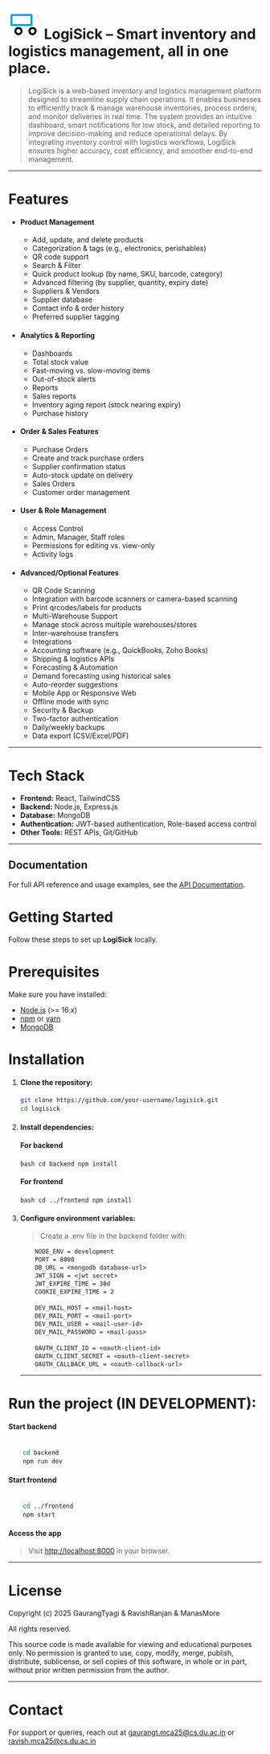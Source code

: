 # ![alt text](frontend/src/assets/icon@4x.png) LogiSick – Smart inventory and logistics management, all in one place.

> LogiSick is a web-based inventory and logistics management platform designed to streamline supply chain operations. It enables businesses to efficiently track & manage warehouse inventories, process orders, and monitor deliveries in real time. The system provides an intuitive dashboard, smart notifications for low stock, and detailed reporting to improve decision-making and reduce operational delays. By integrating inventory control with logistics workflows, LogiSick ensures higher accuracy, cost efficiency, and smoother end-to-end management.

---

# Features

* #### Product Management

  * Add, update, and delete products
  * Categorization & tags (e.g., electronics, perishables)
  * QR code support
  * Search & Filter
  * Quick product lookup (by name, SKU, barcode, category)
  * Advanced filtering (by supplier, quantity, expiry date)
  * Suppliers & Vendors
  * Supplier database
  * Contact info & order history
  * Preferred supplier tagging
* #### Analytics & Reporting

  * Dashboards
  * Total stock value
  * Fast-moving vs. slow-moving items
  * Out-of-stock alerts
  * Reports
  * Sales reports
  * Inventory aging report (stock nearing expiry)
  * Purchase history
* #### Order & Sales Features

  * Purchase Orders
  * Create and track purchase orders
  * Supplier confirmation status
  * Auto-stock update on delivery
  * Sales Orders
  * Customer order management
* #### User & Role Management

  * Access Control
  * Admin, Manager, Staff roles
  * Permissions for editing vs. view-only
  * Activity logs
* #### Advanced/Optional Features

  * QR Code Scanning
  * Integration with barcode scanners or camera-based scanning
  * Print qrcodes/labels for products
  * Multi-Warehouse Support
  * Manage stock across multiple warehouses/stores
  * Inter-warehouse transfers
  * Integrations
  * Accounting software (e.g., QuickBooks, Zoho Books)
  * Shipping & logistics APIs
  * Forecasting & Automation
  * Demand forecasting using historical sales
  * Auto-reorder suggestions
  * Mobile App or Responsive Web
  * Offline mode with sync
  * Security & Backup
  * Two-factor authentication
  * Daily/weekly backups
  * Data export (CSV/Excel/PDF)

---

# Tech Stack

- **Frontend:** React, TailwindCSS
- **Backend:** Node.js, Express.js
- **Database:** MongoDB 
- **Authentication:** JWT-based authentication, Role-based access control
- **Other Tools:**  REST APIs, Git/GitHub

---
## Documentation

For full API reference and usage examples, see the [API Documentation](https://documenter.getpostman.com/view/47791845/2sB3BLjnwi).

# Getting Started

Follow these steps to set up **LogiSick** locally.

# Prerequisites

Make sure you have installed:

- [Node.js](https://nodejs.org/) (>= 16.x)
- [npm](https://www.npmjs.com/) or [yarn](https://yarnpkg.com/)
- [MongoDB](https://www.mongodb.com/)

# Installation

1. #### Clone the repository:


   ```bash
   git clone https://github.com/your-username/logisick.git
   cd logisick

   ```
2. #### Install dependencies:

   #### For backend

   ``bash cd backend npm install ``

   #### For frontend

   ``bash cd ../frontend npm install ``
3. #### Configure environment variables:


   > Create a .env file in the backend folder with:
   >

   ```
       NODE_ENV = development
       PORT = 8000
       DB_URL = <mongodb database-url>
       JWT_SIGN = <jwt secret>
       JWT_EXPIRE_TIME = 30d
       COOKIE_EXPIRE_TIME = 2

       DEV_MAIL_HOST = <mail-host>
       DEV_MAIL_PORT = <mail-port>
       DEV_MAIL_USER = <mail-user-id>
       DEV_MAIL_PASSWORD = <mail-pass>

       OAUTH_CLIENT_ID = <oauth-client-id>
       OAUTH_CLIENT_SECRET = <oauth-client-secret>
       OAUTH_CALLBACK_URL = <oauth-callback-url>
   ```

   ---

# Run the project (IN DEVELOPMENT):

#### Start backend

```bash

    cd backend
    npm run dev
```

#### Start frontend

```bash

    cd ../frontend
    npm start

```

#### Access the app

> Visit [http://localhost:8000](http://localhost:8000) in your browser.

----

# License

Copyright (c) 2025 GaurangTyagi & RavishRanjan & ManasMore

All rights reserved.

This source code is made available for viewing and educational purposes only.
No permission is granted to use, copy, modify, merge, publish, distribute, sublicense, or sell copies of this software, in whole or in part, without prior written permission from the author.

----

# Contact
For support or queries, reach out at [gaurangt.mca25@cs.du.ac.in](gaurangt.mca25@cs.du.ac.in) or [ravish.mca25@cs.du.ac.in](ravish.mca25@cs.du.ac.in)
